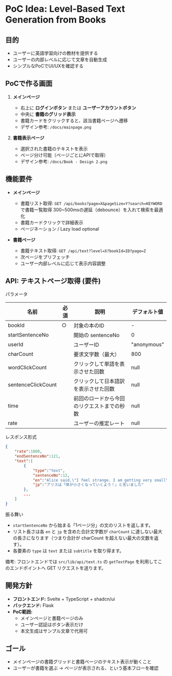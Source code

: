 # PoC Idea: Level-Based Text Generation from Books

## 目的

- ユーザーに英語学習向けの教材を提供する
- ユーザーの内部レベルに応じて文章を自動生成
- シンプルなPoCでUI/UXを確認する

## PoCで作る画面

1. **メインページ**
   - 右上に **ログインボタン** または **ユーザーアカウントボタン**
   - 中央に **書籍のグリッド表示**
   - 書籍カードをクリックすると、該当書籍ページへ遷移
   - デザイン参考: `/docs/mainpage.png`

2. **書籍表示ページ**
   - 選択された書籍のテキストを表示
   - ページ分け可能（ページごとにAPIで取得）
   - デザイン参考: `/docs/Book - Design 2.png`

## 機能要件

- **メインページ**
  - 書籍リスト取得: `GET /api/books?page=X&pageSize=Y?search=KEYWORD` で書籍一覧取得 300~500msの遅延（debounce）を入れて検索を最適化
  - 書籍カードクリックで詳細表示
  - ページネーション / Lazy load optional

- **書籍ページ**
  - 書籍テキスト取得: `GET /api/text?level=X?bookId=ID?page=Z`
  - 次ページをプリフェッチ
  - ユーザー内部レベルに応じて表示内容調整

## API: テキストページ取得 (要件)

パラメータ

| 名前               | 必須 | 説明                                       | デフォルト値 |
| ------------------ | ---- | ------------------------------------------ | ------------ |
| bookId             | ○    | 対象の本のID                               | -            |
| startSentenceNo    |      | 開始の sentenceNo                          | 0            |
| userId             |      | ユーザーID                                 | "anonymous"  |
| charCount          |      | 要求文字数（最大）                         | 800          |
| wordClickCount     |      | クリックして単語を表示させた回数           | null         |
| sentenceClickCount |      | クリックして日本語訳を表示させた回数       | null         |
| time               |      | 前回のロードから今回のリクエストまでの秒数 | null         |
| rate               |      | ユーザーの推定レート                       | null         |

レスポンス形式

```json
{
    "rate":1800,
    "endSentenceNo":121,
    "text":[
        {
            "type":"text",
            "sentenceNo":12,
            "en":"Alice said,\"I feel strange. I am getting very small\" ",
            "jp":"アリスは「体が小さくなっていくよう！」と言いました"
        },
        ...
    ]
}
```

振る舞い

- `startSentenceNo` から始まる「1ページ分」の文のリストを返します。
- リスト長さは各 `en` と `jp` を含めた合計文字数が `charCount` に達しない最大の長さになります（つまり合計が charCount を超えない最大の文数を返す）。
- 各要素の `type` は `text` または `subtitle` を取り得ます。

備考: フロントエンドでは `src/lib/api/text.ts` の `getTextPage` を利用してこのエンドポイントへ GET リクエストを送ります。

## 開発方針

- **フロントエンド:** Svelte + TypeScript + shadcn/ui
- **バックエンド:** Flask
- **PoC範囲:**
  - メインページと書籍ページのみ
  - ユーザー認証はボタン表示だけ
  - 本文生成はサンプル文章で代用可

## ゴール

- メインページの書籍グリッドと書籍ページのテキスト表示が動くこと
- ユーザーが書籍を選ぶ → ページが表示される、という基本フローを確認
